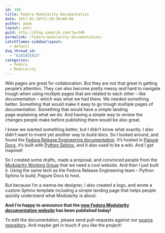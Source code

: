 ```yaml
---
id: 340
title: Fedora Modularity Documentation
date: 2017-02-20T11:39:10+00:00
author: adam
layout: post
guid: http://blog.samalik.com/?p=340
permalink: /fedora-modularity-documentation/
catchflames-sidebarlayout:
  - default
dsq_thread_id:
  - "6181831913"
categories:
  - Fedora
  - Modularity
---
```

Wiki pages are great for collaboration. But they are not that great in getting people&#8217;s attention. They can also become pretty messy and hard to navigate trough when using multiple pages that are related to each other &#8211; like documentation &#8211; which was what we had there. We needed something better. Something that would make it easy to go trough multiple pages of documentation. Something that would have a simple landing page explaining what we do. And having a simple way to review the changes people make before publishing them would be also great.

I knew we wanted something better, but I didn&#8217;t know what exactly. I also didn&#8217;t want to invent yet another way to build docs. So I looked around, and found the <a href="https://docs.pagure.org/releng/" target="_blank">Fedora Release Engineering documentation</a>. It&#8217;s hosted in <a href="https://docs.pagure.org/pagure/usage/using_doc.html" target="_blank">Pagure Docs</a>, it&#8217;s built with <a href="http://www.sphinx-doc.org/" target="_blank">Python Sphinx</a>, and it also used to be a wiki. And I got inspired!

So I created some drafts, made a proposal, and convinced people from the <a href="https://fedoraproject.org/wiki/Modularity_Working_Group" target="_blank">Modularity Working Group</a> that we need a cool website. And then I just built it. Using the same tech as the Fedora Release Engineering team &#8211; Python Sphinx to build, Pagure Docs to host.

But because I&#8217;m a wanna-be designer, I also created a logo, and wrote a custom Sphinx template including a simple landing page that helps people quickly understand what Modularity is about.

**And I&#8217;m happy to announce that the <a href="https://docs.pagure.org/modularity" target="_blank">new Fedora Modularity documentation website</a> has been published today!**

To edit the documentation, please send pull-requests against our <a href="https://pagure.io/modularity" target="_blank">source repository</a>. And maybe get in touch if you like the project!